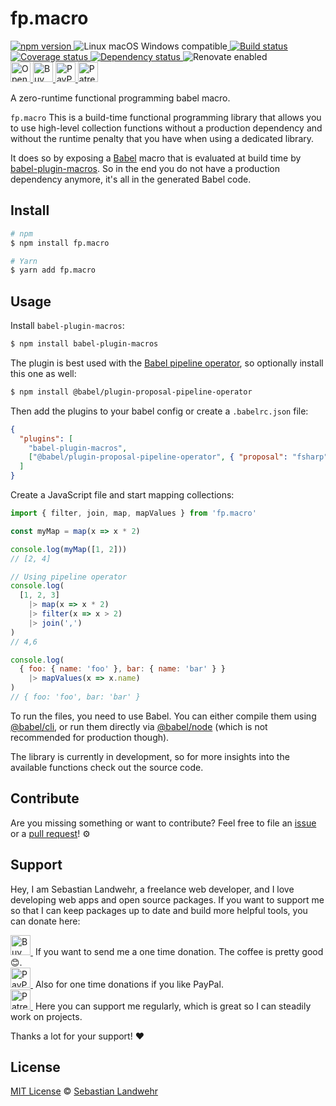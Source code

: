 <!-- TITLE/ -->
# fp.macro
<!-- /TITLE -->

<!-- BADGES/ -->
  <p>
    <a href="https://npmjs.org/package/fp.macro">
      <img
        src="https://img.shields.io/npm/v/fp.macro.svg"
        alt="npm version"
      >
    </a><img src="https://img.shields.io/badge/os-linux%20%7C%C2%A0macos%20%7C%C2%A0windows-blue" alt="Linux macOS Windows compatible"><a href="https://github.com/dword-design/fp.macro/actions">
      <img
        src="https://github.com/dword-design/fp.macro/workflows/build/badge.svg"
        alt="Build status"
      >
    </a><a href="https://codecov.io/gh/dword-design/fp.macro">
      <img
        src="https://codecov.io/gh/dword-design/fp.macro/branch/master/graph/badge.svg"
        alt="Coverage status"
      >
    </a><a href="https://david-dm.org/dword-design/fp.macro">
      <img src="https://img.shields.io/david/dword-design/fp.macro" alt="Dependency status">
    </a><img src="https://img.shields.io/badge/renovate-enabled-brightgreen" alt="Renovate enabled"><br/><a href="https://gitpod.io/#https://github.com/dword-design/fp.macro">
      <img
        src="https://gitpod.io/button/open-in-gitpod.svg"
        alt="Open in Gitpod"
        height="32"
      >
    </a><a href="https://www.buymeacoffee.com/dword">
      <img
        src="https://www.buymeacoffee.com/assets/img/guidelines/download-assets-sm-2.svg"
        alt="Buy Me a Coffee"
        height="32"
      >
    </a><a href="https://paypal.me/SebastianLandwehr">
      <img
        src="https://dword-design.de/images/paypal.svg"
        alt="PayPal"
        height="32"
      >
    </a><a href="https://www.patreon.com/dworddesign">
      <img
        src="https://dword-design.de/images/patreon.svg"
        alt="Patreon"
        height="32"
      >
    </a>
</p>
<!-- /BADGES -->

<!-- DESCRIPTION/ -->
A zero-runtime functional programming babel macro.
<!-- /DESCRIPTION -->

`fp.macro` This is a build-time functional programming library that allows you to use high-level collection functions without a production dependency and without the runtime penalty that you have when using a dedicated library.

It does so by exposing a [Babel](https://babeljs.io/) macro that is evaluated at build time by [babel-plugin-macros](https://github.com/kentcdodds/babel-plugin-macros). So in the end you do not have a production dependency anymore, it's all in the generated Babel code.

<!-- INSTALL/ -->
## Install

```bash
# npm
$ npm install fp.macro

# Yarn
$ yarn add fp.macro
```
<!-- /INSTALL -->

## Usage

Install `babel-plugin-macros`:

```bash
$ npm install babel-plugin-macros
```

The plugin is best used with the [Babel pipeline operator](https://babel.dev/docs/en/babel-plugin-proposal-pipeline-operator), so optionally install this one as well:

```bash
$ npm install @babel/plugin-proposal-pipeline-operator
```

Then add the plugins to your babel config or create a `.babelrc.json` file:

```json
{
  "plugins": [
    "babel-plugin-macros",
    ["@babel/plugin-proposal-pipeline-operator", { "proposal": "fsharp" }]
  ]
}
```

Create a JavaScript file and start mapping collections:

```js
import { filter, join, map, mapValues } from 'fp.macro'

const myMap = map(x => x * 2)

console.log(myMap([1, 2]))
// [2, 4]

// Using pipeline operator
console.log(
  [1, 2, 3]
    |> map(x => x * 2)
    |> filter(x => x > 2)
    |> join(',')
)
// 4,6

console.log(
  { foo: { name: 'foo' }, bar: { name: 'bar' } }
    |> mapValues(x => x.name)
)
// { foo: 'foo', bar: 'bar' }
```

To run the files, you need to use Babel. You can either compile them using [@babel/cli](https://babel.dev/docs/en/babel-cli), or run them directly via [@babel/node](https://babel.dev/docs/en/babel-node) (which is not recommended for production though).

The library is currently in development, so for more insights into the available functions check out the source code.

<!-- LICENSE/ -->
## Contribute

Are you missing something or want to contribute? Feel free to file an [issue](https://github.com/dword-design/fp.macro/issues) or a [pull request](https://github.com/dword-design/fp.macro/pulls)! ⚙️

## Support

Hey, I am Sebastian Landwehr, a freelance web developer, and I love developing web apps and open source packages. If you want to support me so that I can keep packages up to date and build more helpful tools, you can donate here:

<p>
  <a href="https://www.buymeacoffee.com/dword">
    <img
      src="https://www.buymeacoffee.com/assets/img/guidelines/download-assets-sm-2.svg"
      alt="Buy Me a Coffee"
      height="32"
    >
  </a>&nbsp;If you want to send me a one time donation. The coffee is pretty good 😊.<br/>
  <a href="https://paypal.me/SebastianLandwehr">
    <img
      src="https://dword-design.de/images/paypal.svg"
      alt="PayPal"
      height="32"
    >
  </a>&nbsp;Also for one time donations if you like PayPal.<br/>
  <a href="https://www.patreon.com/dworddesign">
    <img
      src="https://dword-design.de/images/patreon.svg"
      alt="Patreon"
      height="32"
    >
  </a>&nbsp;Here you can support me regularly, which is great so I can steadily work on projects.
</p>

Thanks a lot for your support! ❤️

## License

[MIT License](https://opensource.org/licenses/MIT) © [Sebastian Landwehr](https://dword-design.de)
<!-- /LICENSE -->
